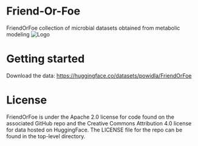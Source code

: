 # Friend-Or-Foe
FriendOrFoe collection of microbial datasets obtained from metabolic modeling
![Logo](https://github.com/powidla/Friend-Or-Foe/blob/main/assets/new.drawio.png?raw=true)
# Getting started
Download the data: https://huggingface.co/datasets/powidla/FriendOrFoe
# License
FriendOrFoe is under the Apache 2.0 license for code found on the associated GitHub repo and the Creative Commons Attribution 4.0 license for data hosted on HuggingFace. The LICENSE file for the repo can be found in the top-level directory.
